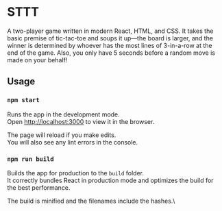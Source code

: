 # STTT

A two-player game written in modern React, HTML, and CSS. It takes the basic premise of tic-tac-toe and soups it up—the board is larger, and the winner is determined by whoever has the most lines of 3-in-a-row at the end of the game. Also, you only have 5 seconds before a random move is made on your behalf!

## Usage

### `npm start`

Runs the app in the development mode.\
Open [http://localhost:3000](http://localhost:3000) to view it in the browser.

The page will reload if you make edits.\
You will also see any lint errors in the console.

### `npm run build`

Builds the app for production to the `build` folder.\
It correctly bundles React in production mode and optimizes the build for the best performance.

The build is minified and the filenames include the hashes.\
